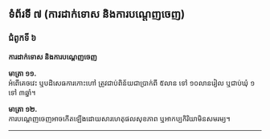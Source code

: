 ## ទំព័រទី ៧ (ការដាក់ទោស និងការបណ្ដេញចេញ)

### **ជំពូកទី ៦**  
**ការដាក់ទោស និងការបណ្ដេញចេញ**

**មាត្រា ១១.**  
អំពើគេចវេះ ឬបដិសេធការកោះហៅ ត្រូវជាប់ពិន័យជាប្រាក់ពី ៥លាន ទៅ ១០លានរៀល ឬជាប់ឃុំ ១ ទៅ ៣ឆ្នាំ។  

**មាត្រា ១២.**  
ការបណ្ដេញចេញអាចកើតឡើងដោយសារហេតុផលសុខភាព ឬអាកប្បកិរិយាមិនសមរម្យ។  

---
